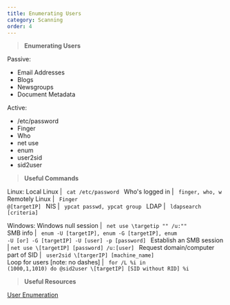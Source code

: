 ```yaml
---
title: Enumerating Users 
category: Scanning
order: 4
---
```


> **Enumerating Users**

Passive:
* Email Addresses
* Blogs
* Newsgroups
* Document Metadata

Active:
* /etc/password
* Finger
* Who
* net use
* enum
* user2sid
* sid2user

> **Useful Commands**

Linux:
Local Linux | <code> cat /etc/password </code>
Who's logged in | <code> finger, who, w </code>
Remotely Linux | <code> Finger @[targetIP] </code>
NIS | <code> ypcat passwd, ypcat group </code>
LDAP | <code> ldapsearch [criteria] </code>

Windows:
Windows null session |  <code> net use \\targetip "" /u:"" </code>
SMB info | <code> enum -U [targetIP], enum -G [targetIP],  enum -U [or] -G [targetIP] -U [user] -p [password] </code>
Establish an SMB session | <code>net use \\[targetIP] [password] /u:[user] </code>
Request domain/computer part of SID | <code> user2sid \\[targerIP] [machine_name]  </code>
Loop for users  [note: no dashes] | <code> for /L %i in (1000,1,1010) do @sid2user \\[targetIP] [SID without RID] %i  </code>

> **Useful Resources**

[User Enumeration](http://pentestmonkey.net/category/tools/user-enumeration)

